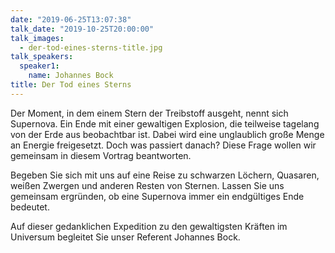 ```yaml
---
date: "2019-06-25T13:07:38"
talk_date: "2019-10-25T20:00:00"
talk_images:
  - der-tod-eines-sterns-title.jpg
talk_speakers:
  speaker1:
    name: Johannes Bock
title: Der Tod eines Sterns
---
```


Der Moment, in dem einem Stern der Treibstoff ausgeht, nennt sich Supernova. Ein Ende mit einer gewaltigen Explosion, die teilweise tagelang von der Erde aus beobachtbar ist. Dabei wird eine unglaublich große Menge an Energie freigesetzt. Doch was passiert danach? Diese Frage wollen wir gemeinsam in diesem Vortrag beantworten.

Begeben Sie sich mit uns auf eine Reise zu schwarzen Löchern, Quasaren, weißen Zwergen und anderen Resten von Sternen. Lassen Sie uns gemeinsam ergründen, ob eine Supernova immer ein endgültiges Ende bedeutet.

Auf dieser gedanklichen Expedition zu den gewaltigsten Kräften im Universum begleitet Sie unser Referent Johannes Bock.

